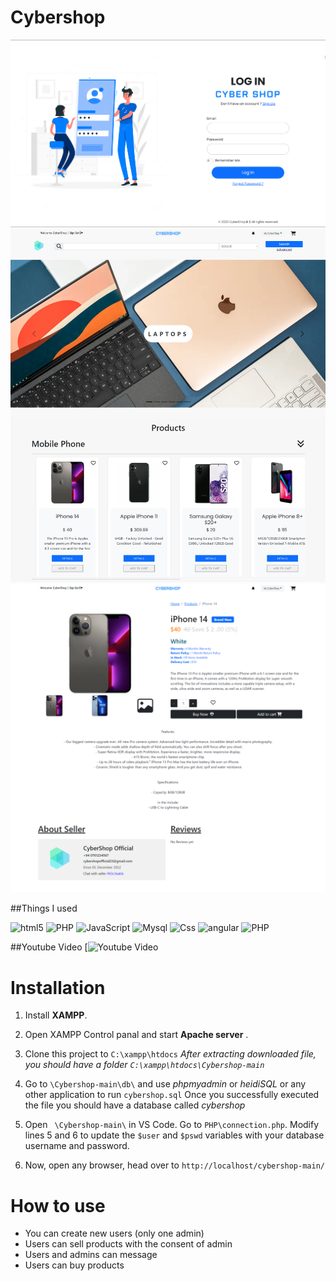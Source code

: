 # Cybershop
![](https://github.com/vulture89/Cybershop/blob/f0755fc2d74164cbbb1696d941b54acf66ddf114/examples/1.png)
![](https://github.com/vulture89/Cybershop/blob/f0755fc2d74164cbbb1696d941b54acf66ddf114/examples/2.png)
![](https://github.com/vulture89/Cybershop/blob/f0755fc2d74164cbbb1696d941b54acf66ddf114/examples/3.png)

##Things I used
<p>
  <img alt="html5" src="https://img.shields.io/badge/-HTML5-E34F26?style=flat-square&logo=html5&logoColor=white" />
  <img alt="PHP" src="https://img.shields.io/badge/-Bootstrap-7f10f4?style=flat-square&logo=Bootstrap&logoColor=white" />
  <img alt="JavaScript" src="https://img.shields.io/badge/JavaScript-323330?style=flat-square&logo=javascript&logoColor=F7DF1E" />
  <img alt="Mysql" src="https://img.shields.io/badge/MySQL-00000F?style=flat-square&logo=mysql&logoColor=white"/>
  <img alt="Css" src="https://img.shields.io/badge/CSS-239120?&style=flat-square&logo=css3&logoColor=white" />
  <img alt="angular" src="https://img.shields.io/badge/-Angular-DD0031?style=flat-square&logo=angular&logoColor=white" />
  <img alt="PHP" src="https://img.shields.io/badge/-PHP-4e598f?style=flat-square&logo=php&logoColor=white" />
</p>

##Youtube Video
[![Youtube Video]()

# Installation

1. Install **XAMPP**.

2. Open XAMPP Control panal and start **Apache server** .

3. Clone this project to `C:\xampp\htdocs` *After extracting downloaded file, you should have a folder  `C:\xampp\htdocs\Cybershop-main`*

4. Go to `\Cybershop-main\db\` and use *phpmyadmin* or *heidiSQL* or any other application to run  `cybershop.sql` Once you successfully executed the file you should have a database called *cybershop*

5. Open ` \Cybershop-main\`  in VS Code. Go to `PHP\connection.php`. Modify lines 5 and 6 to update the `$user` and `$pswd` variables with your database username and password.

6. Now, open any browser, head over to `http://localhost/cybershop-main/`

# How to use

- You can create new users (only one admin)
- Users can sell products with the consent of admin
- Users and admins can message 
- Users can buy products

